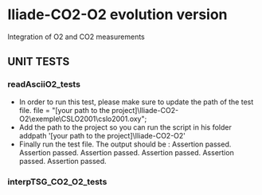 # Iliade-CO2-O2 evolution version
Integration of O2 and CO2 measurements


## UNIT TESTS

### readAsciiO2_tests
 - In order to run this test, please make sure to update the path of the test file.
    file = "[your path to the project]\Iliade-CO2-O2\exemple\CSLO2001\cslo2001.oxy";
 - Add the path to the project so you can run the script in his folder
    addpath '[your path to the project]\Iliade-CO2-O2'
 - Finally run the test file. The output should be :
    Assertion passed.
    Assertion passed.
    Assertion passed.
    Assertion passed.
    Assertion passed.
    Assertion passed.


### interpTSG_CO2_O2_tests